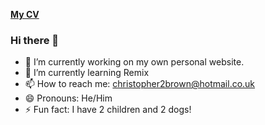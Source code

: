 [**My CV**](https://github.com/brownc2/CV)  

### Hi there 👋

- 🔭 I’m currently working on my own personal website.
- 🌱 I’m currently learning Remix
- 📫 How to reach me: christopher2brown@hotmail.co.uk
- 😄 Pronouns: He/Him
- ⚡ Fun fact: I have 2 children and 2 dogs!

